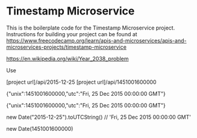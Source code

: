# Timestamp Microservice

This is the boilerplate code for the Timestamp Microservice project. Instructions for building your project can be found at https://www.freecodecamp.org/learn/apis-and-microservices/apis-and-microservices-projects/timestamp-microservice



https://en.wikipedia.org/wiki/Year_2038_problem

Use 

[project url]/api/2015-12-25
[project url]/api/1451001600000

{"unix":1451001600000,"utc":"Fri, 25 Dec 2015 00:00:00 GMT"}

{"unix":1451001600000,"utc":"Fri, 25 Dec 2015 00:00:00 GMT"}


new Date("2015-12-25").toUTCString() // 'Fri, 25 Dec 2015 00:00:00 GMT'

new Date(1451001600000)